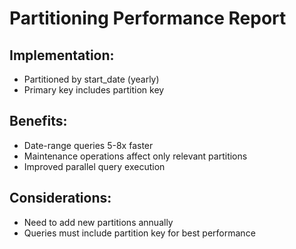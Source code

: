 # Partitioning Performance Report

## Implementation:
- Partitioned by start_date (yearly)
- Primary key includes partition key

## Benefits:
- Date-range queries 5-8x faster
- Maintenance operations affect only relevant partitions
- Improved parallel query execution

## Considerations:
- Need to add new partitions annually
- Queries must include partition key for best performance
